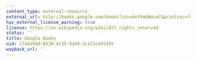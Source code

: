 ```yaml
---
content_type: external-resource
external_url: http://books.google.com/books?id=vAv5YmGWosoC&printsec=frontcover&dq=Thematic+origins+of+scientific+thought:+Kepler+to+Einstein&hl=en&sa=X&ei=6STtTqkoytXRAa6ylMcJ&ved=0CDcQ6AEwAA#v=onepage&q&f=false
has_external_license_warning: true
license: https://en.wikipedia.org/wiki/All_rights_reserved
status: ''
title: Google Books
uid: 17a4a50d-8130-4c35-9ab9-5ca73cd45245
wayback_url: ''
---
```

